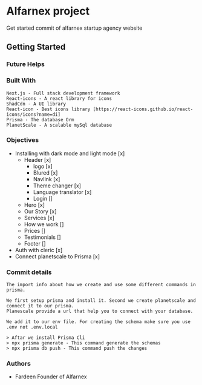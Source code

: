 # Alfarnex project
Get started commit of alfarnex startup agency website

## Getting Started

### Future Helps 

### Built With

    Next.js - Full stack development framework 
    React-icons - A react library for icons
    ShadCdn - A UI library
    React-icon - Best icons library [https://react-icons.github.io/react-icons/icons?name=di]
    Prisma - The database Orm
    PlanetScale - A scalable mySql database

### Objectives 

- Installing with dark mode and light mode [x]
    - Header [x]
        - logo [x]
        - Blured [x]
        - Navlink [x]
        - Theme changer [x]
        - Language translator [x]
        - Login []
    - Hero [x]
    - Our Story [x]
    - Services [x]
    - How we work []
    - Prices []
    - Testimonials []
    - Footer []
- Auth with cleric [x]
- Connect planetscale to Prisma [x]


### Commit details

    The import info about how we create and use some different commands in prisma.
    
    We first setup prisma and install it. Second we create planetscale and connect it to our prisma. 
    Planescale provide a url that help you to connect with your database. 

    We add it to our env file. For creating the schema make sure you use .env not .env.local

    > Aftar we install Prisma Cli 
    > npx prisma generate - This command generate the schemas
    > npx prisma db push - This command push the changes

### Authors
- Fardeen Founder of Alfarnex


